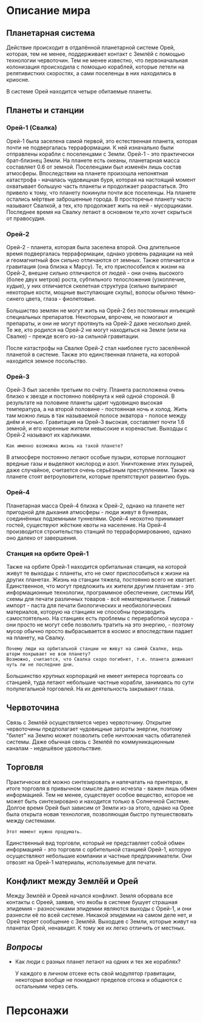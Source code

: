 # Описание мира

## Планетарная система

Действие происходит в отдалённой планетарной системе Орей, которая, тем не менее, поддерживает контакт с Землёй с помощью технологии червоточин. Тем не менее известно, что первоначальная колонизация происходила с помощью кораблей, которые летели на релятивистких скоростях, а сами поселенцы в них находились в криосне.

В системе Орей находится четыре обитаемые планеты.

## Планеты и станции

### Орей-1 (Свалка)

Орей-1 была заселена самой первой, это естественная планета, которая почти не подвергалась терраформации. К ней изначально были отправлены корабли с поселенцами с Земли. Орей-1 - это практически брат-близнец Земли. На планете есть океаны, планетарная масса составляет 0.6 от земной. Поселенцами был изменён лишь состав атмосферы. Впоследствии на планете произошла непонятная катастрофа - началась чудовищная буря, которая на настоящий момент охватывает большую часть планеты и продолжает разрастаться. Это привело к тому, что планету покинули почти все поселенцы. На планете остались мёртвые заброшенные города. В просторечье планету часто называют Свалкой, а тех, кто продолжает жить на ней - мусорщиками. Последнее время на Свалку летают в основном те,кто хочет скрыться от правосудия.

### Орей-2

Орей-2 - планета, которая была заселена второй. Она длительное время подвергалась терраформации, однако уровень радиации на ней и геомагнитный фон сильно отличаются от земных. Также отличается и гравитация (она близка к Марсу). Те, кто приспособился к жизни на Орей-2, внешне сильно отличаются от людей - они очень высокого (более двух метров) роста, субтильного телосложения (узкоплечие, худые), у них отличается скелетная структура (сильно выпирают некоторые кости, мощные выступающие скулы), волосы обычно тёмно-синего цвета, глаза - фиолетовые.

Большиство землян не могут жить на Орей-2 без постоянных инъекций специальных препаратов. Некоторым, впрочем, не помогают и препараты, и они не могут протянуть на Орей-2 даже несколько дней. Те же, кто родился на Орей-2 не могут находиться на Земле (или на Свалке) - прежде всего из-за сильной гравитации.

После катастрофы на Свалке Орей-2 стал наиболее густо заселённой планетой в системе. Также это единственная планета, на которой находится земное посольство.

### Орей-3

Орей-3 был заселён третьим по счёту. Планета расположена очень близко к звезде и постоянно повёрнута к ней одной стороной. В результате на половине планеты царит чудовищно высокая температура, а на второй половине - постоянная ночь и холод. Жить там можно лишь в так называемой полосе экватора - полосе между днём и ночью. Гравитация на Орей-3 высокая, составляет почти 1.6 земной, и его коренные жители невысокие и коренастые. Выходцы с Орей-2 называют их карликами.
    
    Как именно возможна жизнь на такой планете?

В атмосфере постоянно летают особые пузыри, которые поглощают вредные газы и выделяют кислород и азот. Уничтожение этих пузырей, даже случайное, считается очень серьёзным преступлением. Также на планете стоят ветроуловители, которые препятствуют развитию бурь.
    
### Орей-4

Планетарная масса Орей-4 близка к Орей-2, однако на планете нет пригодной для дыхания атмосферы - люди живут в бункерах, соединённых подземными туннелями. Орей-4 неохотно принимает гостей, существуют жёсткие квоты на население. На Орей-4 производится строительство станций по терраформированию, однако оно далеко от завершения.

### Станция на орбите Орей-1

Также на орбите Орей-1 находится орбитальная станция, на которой живут те выходцы с планеты, кто не смог приспособиться к жизни на других планетах. Жизнь на станции тяжела, постоянно всего не хватает. Единственное, что могут предложить их жители другим планетам - это информационные технологии, программное обеспечение, системы ИИ, схемы для печати различных товаров - всё нематериальное. Главный импорт - паста для печати биологических и необиологических материалов, которую на станциях не способны производить самостоятельно. На станциях есть проблемы с переработкой мусора - они просто не могут себе позволить тратить на это энергию, - поэтому мусор обычно просто выбрасывается в космос и впоследствии падает на планету, на Свалку.
    
    Почему люди на орбитальной станции не живут на самой Свалке, ведь шторм покрывает не всю планету?
    Возможно, считается, что Свалка скоро погибнет, т.е. планета доживает чуть ли не последние дни.

Большинство крупных корпораций не имеет интереса торговать со станцией, туда летают небольшие частные корабли, занимаясь по сути полулегальной торговлей. На их деятельность закрывают глаза.

## Червоточина

Связь с Землёй осуществляется через червоточину. Открытие червоточины предполагает чудовищные затраты энергии, поэтому "билет" на Землю может позволить себе ничтожная часть обитателей системы. Даже обычная связь с Землёй по коммуникационным каналам - недешёвое удовольствие.

## Торговля

Практически всё можно синтезировать и напечатать на принтерах, в итоге торговля в привычном смысле давно исчезла - важен лишь обмен информацией. Тем не менее, существует особое вещество, которое не может быть синтезировано и находится только в Солнечной Системе. Долгое время Орей был зависим от Земли из-за этого, однако на Орее была открыта новая технология, позволяющая быстро путешествовать между системами.
    
    Этот момент нужно продумать.

Единственный вид торговли, который не представляет собой обмен информацией - это торговля с орбительной станцией Орей-1, которую осуществляют небольшие компании и частные предприниматели. Они отвозят на Орей-1 материалы, используемые для печати.

## Конфликт между Землёй и Орей

Между Землёй и Ореей начался конфликт. Земля оборвала все контакты с Ореей, заявив, что якобы в системе бушует страшная эпидемия - разносчиками эпидемии являются выходы с Орей-1, и они разнесли её по всей системе. Никакой эпидемии на самом деле нет, и Орей теряет сообщение с Землёй. Выходцев с Земли, которые живут на планетах Орей, ненавидят. К тому же их легко отличить от местных.

## *Вопросы*

* Как люди с разных планет летают на одних и тех же кораблях?

  У каждого в личном отсеке есть свой модулятор гравитации, некоторые вообще не покидают пределов отсека и общаются с остальными через сеть.

# Персонажи


